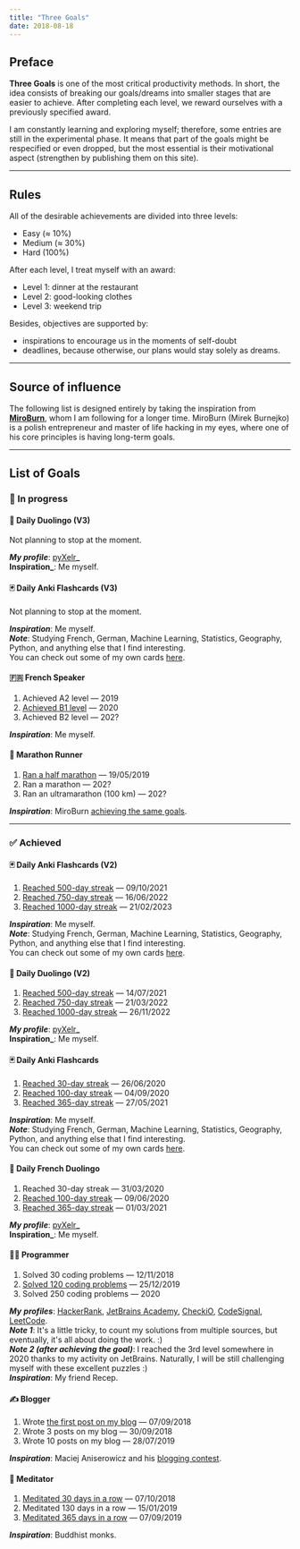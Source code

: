 ```yaml
---
title: "Three Goals"
date: 2018-08-18
---
```


## Preface

**Three Goals** is one of the most critical productivity methods. In short, the idea consists of breaking our goals/dreams into smaller stages that are easier to achieve. After completing each level, we reward ourselves with a previously specified award.

I am constantly learning and exploring myself; therefore, some entries are still in the experimental phase. It means that part of the goals might be respecified or even dropped, but the most essential is their motivational aspect (strengthen by publishing them on this site).

* * *

## Rules

All of the desirable achievements are divided into three levels:

- Easy (≈ 10%)
- Medium (≈ 30%)
- Hard (100%)

After each level, I treat myself with an award:

- Level 1: dinner at the restaurant
- Level 2: good-looking clothes
- Level 3: weekend trip

Besides, objectives are supported by:

- inspirations to encourage us in the moments of self-doubt
- deadlines, because otherwise, our plans would stay solely as dreams.

* * *

## Source of influence

The following list is designed entirely by taking the inspiration from **[MiroBurn](https://miroburn.pl/cele)**, whom I am following for a longer time. MiroBurn (Mirek Burnejko) is a polish entrepreneur and master of life hacking in my eyes, where one of his core principles is having long-term goals.

* * *

## List of Goals

### 🚧 In progress

#### 🦉 Daily Duolingo (V3)

Not planning to stop at the moment.

**_My profile_**: [pyXelr](https://www.duolingo.com/profile/pyXelr)**_  
Inspiration_**: Me myself.

#### 🃏 Daily Anki Flashcards (V3)

Not planning to stop at the moment.

**_Inspiration_**: Me myself.  
**_Note_**: Studying French, German, Machine Learning, Statistics, Geography, Python, and anything else that I find interesting.  
You can check out some of my own cards [here](https://github.com/pyxelr/my-anki-decks-of-flashcards).

#### 🇫🇷 French Speaker

1. Achieved A2 level — 2019
2. [Achieved B1 level](https://pawelcislo.com/wp-content/uploads/2020/05/French_B1.jpg) — 2020
3. Achieved B2 level — 202?

**_Inspiration_**: Me myself.

#### 🏃 Marathon Runner

1. [Ran a half marathon](https://www.instagram.com/p/BxpfIHAIAUg/) — 19/05/2019
2. Ran a marathon — 202?
3. Ran an ultramarathon (100 km) — 202?

**_Inspiration_**: MiroBurn [achieving the same goals](https://youtu.be/z18zWl6bb7Q).

* * *

### ✅ Achieved

#### 🃏 Daily Anki Flashcards (V2)

1. [Reached 500-day streak](https://pawelcislo.com/wp-content/uploads/2021/11/Daily_Anki-529_a-bit-late.png) — 09/10/2021
2. [Reached 750-day streak](https://pawelcislo.com/wp-content/uploads/2022/06/Daily_Anki-750.png) — 16/06/2022
3. [Reached 1000-day streak](https://pawelcislo.com/wp-content/uploads/2023/03/Daily_Anki-1027.png.png) — 21/02/2023

**_Inspiration_**: Me myself.  
**_Note_**: Studying French, German, Machine Learning, Statistics, Geography, Python, and anything else that I find interesting.  
You can check out some of my own cards [here](https://github.com/pyxelr/my-anki-decks-of-flashcards).

#### 🦉 Daily Duolingo (V2)

1. [Reached 500-day streak](https://pawelcislo.com/wp-content/uploads/2021/07/Daily_French_Duolingo-500.jpg) — 14/07/2021
2. [Reached 750-day streak](https://pawelcislo.com/wp-content/uploads/2022/03/Daily_French_Duolingo-750.jpg.jpg) — 21/03/2022
3. [Reached 1000-day streak](https://twitter.com/pawel_cislo/status/1596310278601318407) — 26/11/2022

**_My profile_**: [pyXelr](https://www.duolingo.com/profile/pyXelr)**_  
Inspiration_**: Me myself.

#### 🃏 Daily Anki Flashcards

1. [Reached 30-day streak](https://pawelcislo.com/wp-content/uploads/2020/06/Daily_Anki-30.png) — 26/06/2020
2. [Reached 100-day streak](https://pawelcislo.com/wp-content/uploads/2020/09/Daily_Anki-100.png) — 04/09/2020
3. [Reached 365-day streak](https://pawelcislo.com/wp-content/uploads/2021/05/Daily_Anki-365.png) — 27/05/2021

**_Inspiration_**: Me myself.  
**_Note_**: Studying French, German, Machine Learning, Statistics, Geography, Python, and anything else that I find interesting.  
You can check out some of my own cards [here](https://github.com/pyxelr/my-anki-decks-of-flashcards).

#### 🦉 Daily French Duolingo

1. Reached 30-day streak — 31/03/2020
2. [Reached 100-day streak](https://pawelcislo.com/wp-content/uploads/2020/06/Daily_French_Duolingo-100.png) — 09/06/2020
3. [Reached 365-day streak](https://pawelcislo.com/wp-content/uploads/2021/02/Daily_French_Duolingo-365.jpg) — 01/03/2021

**_My profile_**: [pyXelr](https://www.duolingo.com/profile/pyXelr)**_  
Inspiration_**: Me myself.

#### 👨‍💻 Programmer

1. Solved 30 coding problems — 12/11/2018
2. [Solved 120 coding problems](https://pawelcislo.com/wp-content/uploads/2019/12/Programmer-Goal-2.png) — 25/12/2019
3. Solved 250 coding problems — 2020

_**My** **profiles**_: [HackerRank](https://www.hackerrank.com/pyxelr), [JetBrains Academy](https://hyperskill.org/profile/21057352), [CheckiO](https://py.checkio.org/user/pyxelr/), [CodeSignal](https://app.codesignal.com/profile/pyxelr), [LeetCode](https://leetcode.com/pyxelr).  
**_Note 1_**: It's a little tricky, to count my solutions from multiple sources, but eventually, it's all about doing the work. :)  
**_Note 2 (after achieving the goal)_**: I reached the 3rd level somewhere in 2020 thanks to my activity on JetBrains. Naturally, I will be still challenging myself with these excellent puzzles :)  
**_Inspiration_**: My friend Recep.

#### ✍ Blogger

1. Wrote [the first post on my blog](https://pawelcislo.com/2018/09/07/foreword-of-the-greater-intention/) — 07/09/2018
2. Wrote 3 posts on my blog — 30/09/2018
3. Wrote 10 posts on my blog — 28/07/2019

**_Inspiration_**: Maciej Aniserowicz and his [blogging contest](https://devstyle.pl/daj-sie-poznac/).

#### 🧘 Meditator

1. [Meditated 30 days in a row](https://pawelcislo.com/wp-content/uploads/2018/10/Meditator-30.jpg) — 07/10/2018
2. Meditated 130 days in a row — 15/01/2019
3. [Meditated 365 days in a row](https://pawelcislo.com/wp-content/uploads/2019/09/365-days-of-meditation.jpg) — 07/09/2019

**_Inspiration_**: Buddhist monks.

